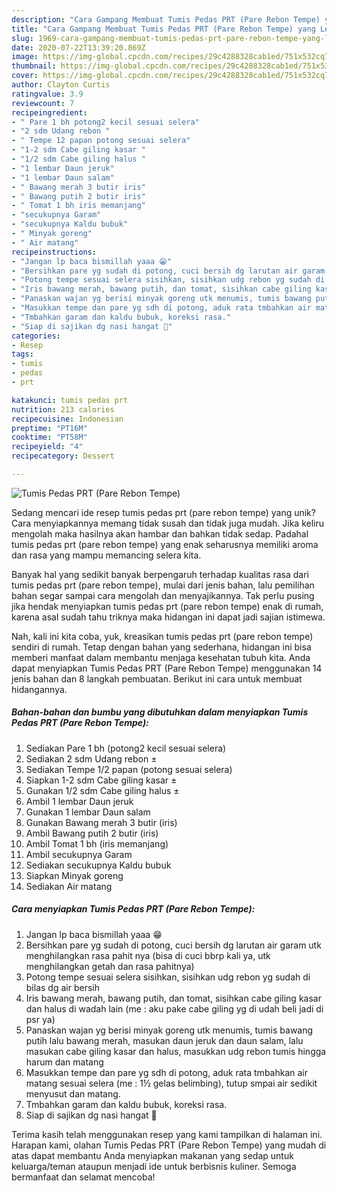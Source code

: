 ```yaml
---
description: "Cara Gampang Membuat Tumis Pedas PRT (Pare Rebon Tempe) yang Lezat"
title: "Cara Gampang Membuat Tumis Pedas PRT (Pare Rebon Tempe) yang Lezat"
slug: 1969-cara-gampang-membuat-tumis-pedas-prt-pare-rebon-tempe-yang-lezat
date: 2020-07-22T13:39:20.869Z
image: https://img-global.cpcdn.com/recipes/29c4288328cab1ed/751x532cq70/tumis-pedas-prt-pare-rebon-tempe-foto-resep-utama.jpg
thumbnail: https://img-global.cpcdn.com/recipes/29c4288328cab1ed/751x532cq70/tumis-pedas-prt-pare-rebon-tempe-foto-resep-utama.jpg
cover: https://img-global.cpcdn.com/recipes/29c4288328cab1ed/751x532cq70/tumis-pedas-prt-pare-rebon-tempe-foto-resep-utama.jpg
author: Clayton Curtis
ratingvalue: 3.9
reviewcount: 7
recipeingredient:
- " Pare 1 bh potong2 kecil sesuai selera"
- "2 sdm Udang rebon "
- " Tempe 12 papan potong sesuai selera"
- "1-2 sdm Cabe giling kasar "
- "1/2 sdm Cabe giling halus "
- "1 lembar Daun jeruk"
- "1 lembar Daun salam"
- " Bawang merah 3 butir iris"
- " Bawang putih 2 butir iris"
- " Tomat 1 bh iris memanjang"
- "secukupnya Garam"
- "secukupnya Kaldu bubuk"
- " Minyak goreng"
- " Air matang"
recipeinstructions:
- "Jangan lp baca bismillah yaaa 😁"
- "Bersihkan pare yg sudah di potong, cuci bersih dg larutan air garam utk menghilangkan rasa pahit nya (bisa di cuci bbrp kali ya, utk menghilangkan getah dan rasa pahitnya)"
- "Potong tempe sesuai selera sisihkan, sisihkan udg rebon yg sudah di bilas dg air bersih"
- "Iris bawang merah, bawang putih, dan tomat, sisihkan cabe giling kasar dan halus di wadah lain (me : aku pake cabe giling yg di udah beli jadi di psr ya)"
- "Panaskan wajan yg berisi minyak goreng utk menumis, tumis bawang putih lalu bawang merah, masukan daun jeruk dan daun salam, lalu masukan cabe giling kasar dan halus, masukkan udg rebon tumis hingga harum dan matang"
- "Masukkan tempe dan pare yg sdh di potong, aduk rata tmbahkan air matang sesuai selera (me : 1½ gelas belimbing), tutup smpai air sedikit menyusut dan matang."
- "Tmbahkan garam dan kaldu bubuk, koreksi rasa."
- "Siap di sajikan dg nasi hangat 🤗"
categories:
- Resep
tags:
- tumis
- pedas
- prt

katakunci: tumis pedas prt 
nutrition: 213 calories
recipecuisine: Indonesian
preptime: "PT16M"
cooktime: "PT58M"
recipeyield: "4"
recipecategory: Dessert

---
```



![Tumis Pedas PRT (Pare Rebon Tempe)](https://img-global.cpcdn.com/recipes/29c4288328cab1ed/751x532cq70/tumis-pedas-prt-pare-rebon-tempe-foto-resep-utama.jpg)

Sedang mencari ide resep tumis pedas prt (pare rebon tempe) yang unik? Cara menyiapkannya memang tidak susah dan tidak juga mudah. Jika keliru mengolah maka hasilnya akan hambar dan bahkan tidak sedap. Padahal tumis pedas prt (pare rebon tempe) yang enak seharusnya memiliki aroma dan rasa yang mampu memancing selera kita.



Banyak hal yang sedikit banyak berpengaruh terhadap kualitas rasa dari tumis pedas prt (pare rebon tempe), mulai dari jenis bahan, lalu pemilihan bahan segar sampai cara mengolah dan menyajikannya. Tak perlu pusing jika hendak menyiapkan tumis pedas prt (pare rebon tempe) enak di rumah, karena asal sudah tahu triknya maka hidangan ini dapat jadi sajian istimewa.


Nah, kali ini kita coba, yuk, kreasikan tumis pedas prt (pare rebon tempe) sendiri di rumah. Tetap dengan bahan yang sederhana, hidangan ini bisa memberi manfaat dalam membantu menjaga kesehatan tubuh kita. Anda dapat menyiapkan Tumis Pedas PRT (Pare Rebon Tempe) menggunakan 14 jenis bahan dan 8 langkah pembuatan. Berikut ini cara untuk membuat hidangannya.

<!--inarticleads1-->

##### Bahan-bahan dan bumbu yang dibutuhkan dalam menyiapkan Tumis Pedas PRT (Pare Rebon Tempe):

1. Sediakan  Pare 1 bh (potong2 kecil sesuai selera)
1. Sediakan 2 sdm Udang rebon ±
1. Sediakan  Tempe 1/2 papan (potong sesuai selera)
1. Siapkan 1-2 sdm Cabe giling kasar ±
1. Gunakan 1/2 sdm Cabe giling halus ±
1. Ambil 1 lembar Daun jeruk
1. Gunakan 1 lembar Daun salam
1. Gunakan  Bawang merah 3 butir (iris)
1. Ambil  Bawang putih 2 butir (iris)
1. Ambil  Tomat 1 bh (iris memanjang)
1. Ambil secukupnya Garam
1. Sediakan secukupnya Kaldu bubuk
1. Siapkan  Minyak goreng
1. Sediakan  Air matang




<!--inarticleads2-->

##### Cara menyiapkan Tumis Pedas PRT (Pare Rebon Tempe):

1. Jangan lp baca bismillah yaaa 😁
1. Bersihkan pare yg sudah di potong, cuci bersih dg larutan air garam utk menghilangkan rasa pahit nya (bisa di cuci bbrp kali ya, utk menghilangkan getah dan rasa pahitnya)
1. Potong tempe sesuai selera sisihkan, sisihkan udg rebon yg sudah di bilas dg air bersih
1. Iris bawang merah, bawang putih, dan tomat, sisihkan cabe giling kasar dan halus di wadah lain (me : aku pake cabe giling yg di udah beli jadi di psr ya)
1. Panaskan wajan yg berisi minyak goreng utk menumis, tumis bawang putih lalu bawang merah, masukan daun jeruk dan daun salam, lalu masukan cabe giling kasar dan halus, masukkan udg rebon tumis hingga harum dan matang
1. Masukkan tempe dan pare yg sdh di potong, aduk rata tmbahkan air matang sesuai selera (me : 1½ gelas belimbing), tutup smpai air sedikit menyusut dan matang.
1. Tmbahkan garam dan kaldu bubuk, koreksi rasa.
1. Siap di sajikan dg nasi hangat 🤗




Terima kasih telah menggunakan resep yang kami tampilkan di halaman ini. Harapan kami, olahan Tumis Pedas PRT (Pare Rebon Tempe) yang mudah di atas dapat membantu Anda menyiapkan makanan yang sedap untuk keluarga/teman ataupun menjadi ide untuk berbisnis kuliner. Semoga bermanfaat dan selamat mencoba!
